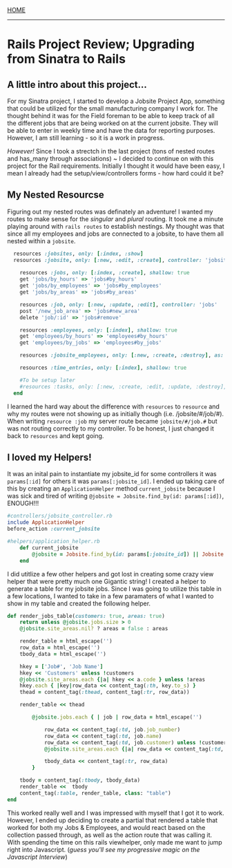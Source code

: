 [HOME](../README.md)


---

# Rails Project Review; Upgrading from Sinatra to Rails

## A little intro about this project...

For my Sinatra project, I started to develop a Jobsite Project App, something that could be utilized for the small manufacturing company I work for.  The thought behind it was for the Field foreman to be able to keep track of all the different jobs that are being worked on at the current jobsite.  They will be able to enter in weekly time and have the data for reporting purposes.  However, I am still learning - so it is a work in progress. 

*However!* Since I took a strectch in the last project (tons of nested routes and has_many through associations) ~ I decided to continue on with this project for the Rail requirements.  Initially I thought it would have been easy, I mean I already had the setup/view/controllers forms - how hard could it be?

## My Nested Resourcse 

Figuring out my nested routes was definately an adventure! I wanted my routes to make sense for the *singular* and *plural* routing.  It took me a minute playing around with `rails routes` to establish nestings.  My thought was that since all my employees and jobs are connected to a jobsite, to have them all nested within a `jobsite`.

```ruby
  resources :jobsites, only: [:index, :show]
  resources :jobsite, only: [:new, :edit, :create], controller: 'jobsites' do 
    
    resources :jobs, only: [:index, :create], shallow: true
    get 'jobs/by_hours' => 'jobs#by_hours'
    get 'jobs/by_employees' => 'jobs#by_employees'
    get 'jobs/by_areas' => 'jobs#by_areas'

    resources :job, only: [:new, :update, :edit], controller: 'jobs'
    post '/new_job_area' => 'jobs#new_area'
    delete 'job/:id' => 'jobs#remove'

    resources :employees, only: [:index], shallow: true
    get 'employees/by_hours' => 'employees#by_hours'
    get 'employees/by_jobs' => 'employees#by_jobs'

    resources :jobsite_employees, only: [:new, :create, :destroy], as: 'employee', controller: 'jobsite_employees'

    resources :time_entries, only: [:index], shallow: true

    #To be setup later
    #resources :tasks, only: [:new, :create, :edit, :update, :destroy], shallow: true
  end
  ```
I learned the hard way about the difference with `resources` to `resource` and why my routes were not showing up as initially though (i.e. /jobsite/#/job/#). When writing `resource :job`  my server route became `jobsite/#/job.#` but was not routing correctly to my controller.  To be honest, I just changed it back to `resources` and kept going.

## I loved my Helpers! 
  It was an inital pain to instantiate my jobsite_id for some controllers it was `params[:id]` for others it was `params[:jobsite_id]`.  I ended up taking care of this by creating an `ApplicationHelper` method `current_jobsite` because I was sick and tired of writing `@jobsite = Jobsite.find_by(id: params[:id])`, ENOUGH!!!

```Ruby
#controllers/jobsite_controller.rb
include ApplicationHelper
before_action :current_jobsite

#helpers/application_helper.rb
    def current_jobsite
        @jobsite = Jobsite.find_by(id: params[:jobsite_id]) || Jobsite.find_by(id: params[:id])
    end
```

I did utitlize a few other helpers and got lost in creating some crazy view helper that were pretty much one Gigantic string! I created a helper to generate a table for my jobsite jobs.  Since I was going to utilize this table in a few locations, I wanted to take in a few paramaters of what I wanted to show in my table and created the following helper.

```Ruby
def render_jobs_table(customers: true, areas: true)
    return unless @jobsite.jobs.size > 0 
    @jobsite.site_areas.nil? ? areas = false : areas

    render_table = html_escape('')
    row_data = html_escape('')
    tbody_data = html_escape('')

    hkey = ['Job#', 'Job Name']
    hkey << 'Customers' unless !customers
    @jobsite.site_areas.each {|a| hkey << a.code } unless !areas 
    hkey.each { |key|row_data << content_tag(:th, key.to_s) }
    thead = content_tag(:thead, content_tag(:tr, row_data))

    render_table << thead

        @jobsite.jobs.each { | job | row_data = html_escape('')

            row_data << content_tag(:td, job.job_number) 
            row_data << content_tag(:td, job.name)
            row_data << content_tag(:td, job.customer) unless !customers
            @jobsite.site_areas.each {|a| row_data << content_tag(:td, job.areas.include?(a) ? 'X' : '') } unless !areas 

            tbody_data << content_tag(:tr, row_data)
        }

    tbody = content_tag(:tbody, tbody_data)
    render_table <<  tbody
    content_tag(:table, render_table, class: "table")
end
```

This worked really well and I was impressed with myself that I got it to work.  However, I ended up deciding to create a partial that rendered a table that worked for both my Jobs & Employees, and would react based on the collection passed through, as well as the action route that was calling it.  With spending the time on this rails viewhelper, only made me want to jump right into Javascript. (*guess you'll see my progressive magic on the Javascript Interview*)

